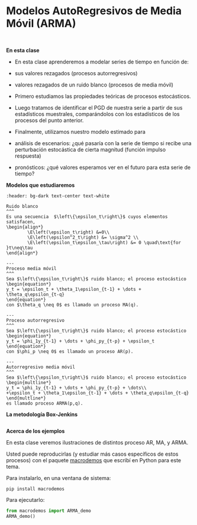 
# Modelos AutoRegresivos de Media Móvil (ARMA)


```{include} ../math-definitions.md
```

```{tableofcontents}
```

**En esta clase**

* En esta clase aprenderemos a modelar series de tiempo en función de:

* sus valores rezagados (procesos autorregresivos)
* valores rezagados de un ruido blanco (procesos de media móvil)

* Primero estudiamos las propiedades teóricas de procesos estocásticos.
* Luego tratamos de identificar el PGD de nuestra serie a partir de sus estadísticos muestrales, comparándolos con los estadísticos de los procesos del punto anterior.
* Finalmente, utilizamos nuestro modelo estimado para

* análisis de escenarios: ¿qué pasaría con la serie de tiempo si recibe una perturbación estocástica de cierta magnitud (función impulso respuesta)
* pronósticos: ¿qué valores esperamos ver en el futuro para esta serie de tiempo?





**Modelos que estudiaremos**

```{panels}
:header: bg-dark text-center text-white

Ruido blanco
^^^
Es una secuencia  $\left\{\epsilon_t\right\}$ cuyos elementos satisfacen,
\begin{align*}
		\E\left(\epsilon_t\right) &=0\\
		\E\left(\epsilon^2_t\right) &= \sigma^2 \\
		\E\left(\epsilon_t\epsilon_\tau\right) &= 0 \quad\text{for }t\neq\tau
\end{align*}

---
Proceso media móvil
^^^
Sea $\left\{\epsilon_t\right\}$ ruido blanco; el proceso estocástico
\begin{equation*}
y_t = \epsilon_t + \theta_1\epsilon_{t-1} + \dots + \theta_q\epsilon_{t-q}
\end{equation*}
con $\theta_q \neq 0$ es llamado un proceso MA(q).

---
Proceso autorregresivo
^^^
Sea $\left\{\epsilon_t\right\}$ ruido blanco; el proceso estocástico
\begin{equation*}
y_t = \phi_1y_{t-1} + \dots + \phi_py_{t-p} + \epsilon_t
\end{equation*}
con $\phi_p \neq 0$ es llamado un proceso AR(p).

---
Autorregresivo media móvil
^^^
Sea $\left\{\epsilon_t\right\}$ ruido blanco; el proceso estocástico
\begin{multline*}
y_t = \phi_1y_{t-1} + \dots + \phi_py_{t-p} + \dots\\
+\epsilon_t + \theta_1\epsilon_{t-1} + \dots + \theta_q\epsilon_{t-q}
\end{multline*}
es llamado proceso ARMA(p,q).
```

**La metodología Box-Jenkins**

```{image} ./figures/box-jenkins.png
```

**Acerca de los ejemplos**

En esta clase veremos ilustraciones de distintos proceso AR, MA, y ARMA.

Usted puede reproducirlas (y estudiar más casos específicos de estos procesos) con el paquete [macrodemos](http://randall-romero.com/code/macrodemos/) que escribí en Python para este tema.

Para instalarlo, en una ventana de sistema:

```
pip install macrodemos
```

Para ejecutarlo:
```python
from macrodemos import ARMA_demo
ARMA_demo()
```

```{figure} ./figures/ARMAdemo.png
```
